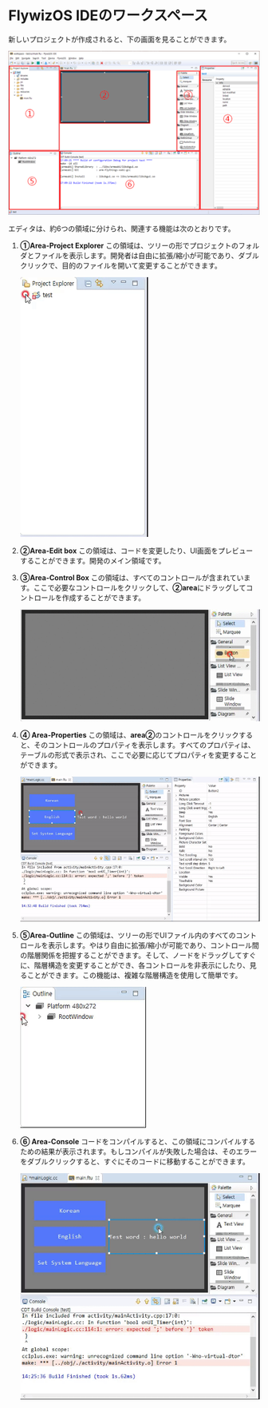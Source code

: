 # <span id="ide_introduce"> FlywizOS IDEのワークスペース</span>  
 新しいプロジェクトが作成されると、下の画面を見ることができます。

  ![](assets/ide//default_layout.png)  

エディタは、約6つの領域に分けられ、関連する機能は次のとおりです。
  1. **①Area-Project Explorer** この領域は、ツリーの形でプロジェクトのフォルダとファイルを表示します。開発者は自由に拡張/縮小が可能であり、ダブルクリックで、目的のファイルを開いて変更することができます。
  
     ![](assets/ide/project_open_collapsed.gif)   

  2. **②Area-Edit box** この領域は、コードを変更したり、UI画面をプレビューすることができます。開発のメイン領域です。

  3. **③Area-Control Box** この領域は、すべてのコントロールが含まれています。ここで必要なコントロールをクリックして、**②area**にドラッグしてコントロールを作成することができます。

     ![](assets/ide/create_control.gif)  

  4. **④ Area-Properties** この領域は、**area②**のコントロールをクリックすると、そのコントロールのプロパティを表示します。すべてのプロパティは、テーブルの形式で表示され、ここで必要に応じてプロパティを変更することができます。 

     ![](assets/ide/set_properties.gif)  

  5. **⑤Area-Outline** この領域は、ツリーの形でUIファイル内のすべてのコントロールを表示します。やはり自由に拡張/縮小が可能であり、コントロール間の階層関係を把握することができます。そして、ノードをドラッグしてすぐに、階層構造を変更することができ、各コントロールを非表示にしたり、見ることができます。この機能は、複雑な階層構造を使用して簡単です。

     ![Outline 데모](assets/ide/usage_outline.gif)

  6. **⑥ Area-Console** コードをコンパイルすると、この領域にコンパイルするための結果が表示されます。もしコンパイルが失敗した場合は、そのエラーをダブルクリックすると、すぐにそのコードに移動することができます。

     ![오류 메시지를 두 번 클릭하여 코드로 바로 이동하는 것을 보여줍니다.](assets/ide/usage_console.gif)










